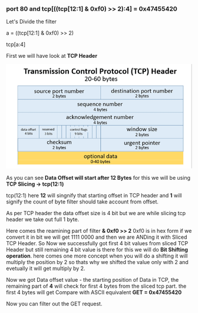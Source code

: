 ### port 80 and tcp[((tcp[12:1] & 0xf0) >> 2):4] = 0x47455420

Let's Divide the filter 

a = ((tcp[12:1] & 0xf0) >> 2)

tcp[a:4]

First we will have look at **TCP Header**

![Tcp Header](images/tcph.png)

As you can see **Data Offset will start after 12 Bytes** 
for this we will be using **TCP Slicing -> tcp(12:1)**

tcp(12:1) here **12** will singnify that starting offset in TCP header and 
**1** will signify the count of byte filter should take account from offset.

As per TCP header the data offset size is 4 bit but we are while slicing tcp header 
we take out full 1 byte.

Here comes the reamining part of filter **& 0xf0 >> 2**
0xf0 is in hex form if we convert it in bit we will get 1111 0000 and 
then we are ANDing it with Sliced TCP Header.
So Now we successfully got first 4 bit values from sliced TCP Header 
but still remaining 4 bit value is there for this we will do **Bit Shifting operation**. 
here comes one more concept when you will do a shifting it will multiply the position 
by 2 so thats why we shifted the value only with 2 and evetually it will get multiply by 2.

Now we got Data offset value - the starting position of Data in TCP,
the remaining part of **4** will check for first 4 bytes from the sliced tcp part.
the first 4 bytes will get Compare with ASCII equivalent **GET = 0x47455420**

Now you can filter out the GET request.